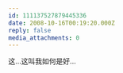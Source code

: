 ```yaml
---
id: 111137527879445336
date: 2008-10-16T00:19:20.000Z
reply: false
media_attachments: 0
---
```


这...这叫我如何是好...

